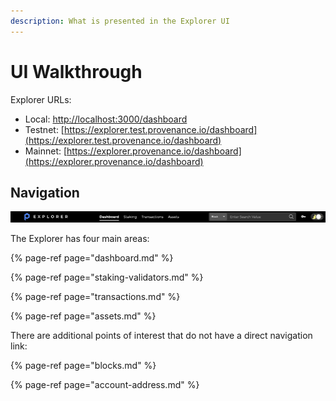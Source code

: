 ```yaml
---
description: What is presented in the Explorer UI
---
```


# UI Walkthrough

Explorer URLs:

* Local: [http://localhost:3000/dashboard](http://localhost:3000/dashboard)
* Testnet: [https://explorer.test.provenance.io/dashboard](https://explorer.test.provenance.io/dashboard)
* Mainnet: [https://explorer.provenance.io/dashboard](https://explorer.provenance.io/dashboard)

## Navigation

![The navigation bar](../../../.gitbook/assets/screen-shot-2021-06-25-at-5.44.24-pm.png)

The Explorer has four main areas:

{% page-ref page="dashboard.md" %}

{% page-ref page="staking-validators.md" %}

{% page-ref page="transactions.md" %}

{% page-ref page="assets.md" %}

There are additional points of interest that do not have a direct navigation link:

{% page-ref page="blocks.md" %}

{% page-ref page="account-address.md" %}







